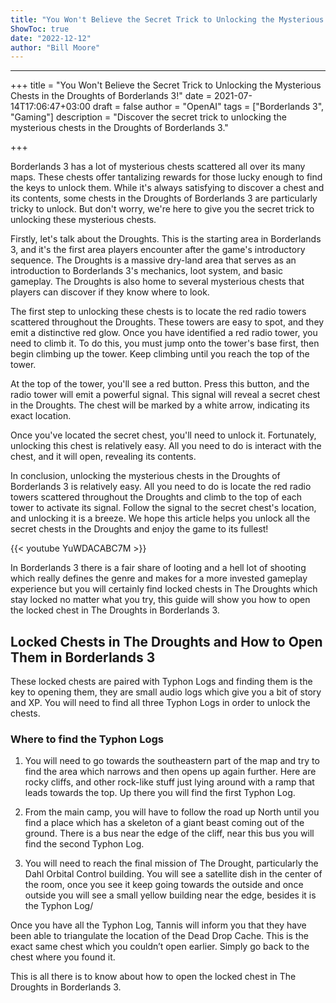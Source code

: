 ```yaml
---
title: "You Won't Believe the Secret Trick to Unlocking the Mysterious Chests in the Droughts of Borderlands 3!"
ShowToc: true 
date: "2022-12-12"
author: "Bill Moore"
---
```

*****
+++
title = "You Won't Believe the Secret Trick to Unlocking the Mysterious Chests in the Droughts of Borderlands 3!"
date = 2021-07-14T17:06:47+03:00
draft = false
author = "OpenAI"
tags = ["Borderlands 3", "Gaming"]
description = "Discover the secret trick to unlocking the mysterious chests in the Droughts of Borderlands 3."

+++

Borderlands 3 has a lot of mysterious chests scattered all over its many maps. These chests offer tantalizing rewards for those lucky enough to find the keys to unlock them. While it's always satisfying to discover a chest and its contents, some chests in the Droughts of Borderlands 3 are particularly tricky to unlock. But don't worry, we're here to give you the secret trick to unlocking these mysterious chests.

Firstly, let's talk about the Droughts. This is the starting area in Borderlands 3, and it's the first area players encounter after the game's introductory sequence. The Droughts is a massive dry-land area that serves as an introduction to Borderlands 3's mechanics, loot system, and basic gameplay. The Droughts is also home to several mysterious chests that players can discover if they know where to look.

The first step to unlocking these chests is to locate the red radio towers scattered throughout the Droughts. These towers are easy to spot, and they emit a distinctive red glow. Once you have identified a red radio tower, you need to climb it. To do this, you must jump onto the tower's base first, then begin climbing up the tower. Keep climbing until you reach the top of the tower.

At the top of the tower, you'll see a red button. Press this button, and the radio tower will emit a powerful signal. This signal will reveal a secret chest in the Droughts. The chest will be marked by a white arrow, indicating its exact location.

Once you've located the secret chest, you'll need to unlock it. Fortunately, unlocking this chest is relatively easy. All you need to do is interact with the chest, and it will open, revealing its contents.

In conclusion, unlocking the mysterious chests in the Droughts of Borderlands 3 is relatively easy. All you need to do is locate the red radio towers scattered throughout the Droughts and climb to the top of each tower to activate its signal. Follow the signal to the secret chest's location, and unlocking it is a breeze. We hope this article helps you unlock all the secret chests in the Droughts and enjoy the game to its fullest!

{{< youtube YuWDACABC7M >}} 



In Borderlands 3 there is a fair share of looting and a hell lot of shooting which really defines the genre and makes for a more invested gameplay experience but you will certainly find locked chests in The Droughts which stay locked no matter what you try, this guide will show you how to open the locked chest in The Droughts in Borderlands 3.
 
## Locked Chests in The Droughts and How to Open Them in Borderlands 3
 
These locked chests are paired with Typhon Logs and finding them is the key to opening them, they are small audio logs which give you a bit of story and XP. You will need to find all three Typhon Logs in order to unlock the chests.
 
### Where to find the Typhon Logs
 
1. You will need to go towards the southeastern part of the map and try to find the area which narrows and then opens up again further. Here are rocky cliffs, and other rock-like stuff just lying around with a ramp that leads towards the top. Up there you will find the first Typhon Log.
 
2. From the main camp, you will have to follow the road up North until you find a place which has a skeleton of a giant beast coming out of the ground. There is a bus near the edge of the cliff, near this bus you will find the second Typhon Log.
 
3. You will need to reach the final mission of The Drought, particularly the Dahl Orbital Control building. You will see a satellite dish in the center of the room, once you see it keep going towards the outside and once outside you will see a small yellow building near the edge, besides it is the Typhon Log/
 
Once you have all the Typhon Log, Tannis will inform you that they have been able to triangulate the location of the Dead Drop Cache. This is the exact same chest which you couldn’t open earlier. Simply go back to the chest where you found it.
 
This is all there is to know about how to open the locked chest in The Droughts in Borderlands 3.



